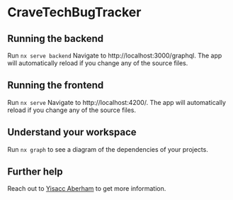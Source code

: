 

# CraveTechBugTracker


## Running the backend

Run `nx serve backend` Navigate to http://localhost:3000/graphql. The app will automatically reload if you change any of the source files.

## Running the frontend

Run `nx serve` Navigate to http://localhost:4200/. The app will automatically reload if you change any of the source files.


## Understand your workspace

Run `nx graph` to see a diagram of the dependencies of your projects.

## Further help

Reach out to [Yisacc Aberham](isaccab2019@gmail.com) to get more information.



